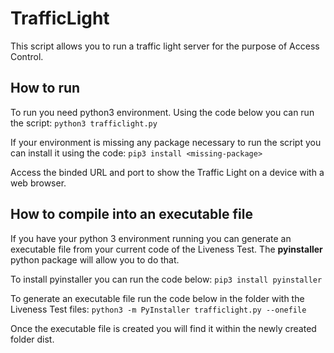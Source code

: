 # TrafficLight

This script allows you to run a traffic light server for the purpose of Access Control.

## How to run

To run you need python3 environment. Using the code below you can run the script:
``` python3 trafficlight.py ```

If your environment is missing any package necessary to run the script you can install it using the code:
``` pip3 install <missing-package> ```

Access the binded URL and port to show the Traffic Light on a device with a web browser.

## How to compile into an executable file

If you have your python 3 environment running you can generate an executable file from your current code of the Liveness Test. The **pyinstaller** python package will allow you to do that.

To install pyinstaller you can run the code below:
``` pip3 install pyinstaller ```

To generate an executable file run the code below in the folder with the Liveness Test files:
``` python3 -m PyInstaller trafficlight.py --onefile ```

Once the executable file is created you will find it within the newly created folder dist.
